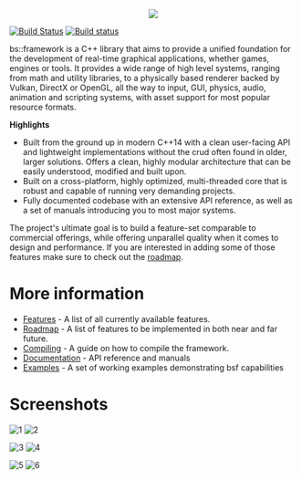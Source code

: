 <p align="center"><img src="https://data.banshee3d.com/web/bsfLogoHeaderLarge.png" /></p>

[![Build Status](https://travis-ci.org/GameFoundry/bsf.svg?branch=master)](https://travis-ci.org/GameFoundry/bsf) [![Build status](https://ci.appveyor.com/api/projects/status/lafi3jj8bqowh25d?svg=true)](https://ci.appveyor.com/project/BearishSun/bsf)

bs::framework is a C++ library that aims to provide a unified foundation for the development of real-time graphical applications, whether games, engines or tools. It provides a wide range of high level systems, ranging from math and utility libraries, to a physically based renderer backed by Vulkan, DirectX or OpenGL, all the way to input, GUI, physics, audio, animation and scripting systems, with asset support for most popular resource formats.

**Highlights**
 * Built from the ground up in modern C++14 with a clean user-facing API and lightweight implementations without the crud often found in older, larger solutions. Offers a clean, highly modular architecture that can be easily understood, modified and built upon.
 * Built on a cross-platform, highly optimized, multi-threaded core that is robust and capable of running very demanding projects. 
 * Fully documented codebase with an extensive API reference, as well as a set of manuals introducing you to most major systems.

The project's ultimate goal is to build a feature-set comparable to commercial offerings, while offering unparallel quality when it comes to design and performance. If you are interested in adding some of those features make sure to check out the [roadmap](https://github.com/GameFoundry/bsf/blob/master/Documentation/GitHub/roadmap.md).

# More information
* [Features](https://github.com/GameFoundry/bsf/blob/master/Documentation/GitHub/features.md) - A list of all currently available features.
* [Roadmap](https://github.com/GameFoundry/bsf/blob/master/Documentation/GitHub/roadmap.md) - A list of features to be implemented in both near and far future. 
* [Compiling](https://github.com/GameFoundry/bsf/blob/master/Documentation/GitHub/compiling.md) - A guide on how to compile the framework.
* [Documentation](https://www.bsframework.io/docs/index.html) - API reference and manuals
* [Examples](https://github.com/gamefoundry/bsfExamples) - A set of working examples demonstrating bsf capabilities

# Screenshots

![1](https://data.banshee3d.com/web/1thumb.png)[](https://data.banshee3d.com/web/1.png) ![2](https://data.banshee3d.com/web/2thumb.png)[](https://data.banshee3d.com/web/2.png)

![3](https://data.banshee3d.com/web/3thumb.gif)[](https://data.banshee3d.com/web/3.gif) ![4](https://data.banshee3d.com/web/4thumb.gif)[](https://data.banshee3d.com/web/4.gif)

![5](https://data.banshee3d.com/web/5thumb.png)[](https://data.banshee3d.com/web/5.png) ![6](https://data.banshee3d.com/web/6thumb.png)[](https://data.banshee3d.com/web/6.png)
